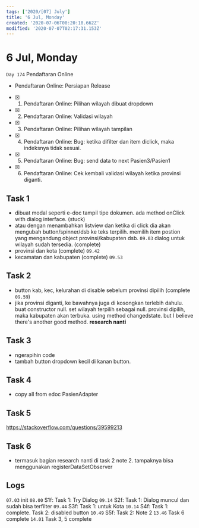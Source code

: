 ```yaml
---
tags: ['2020/[07] July']
title: '6 Jul, Monday'
created: '2020-07-06T00:20:10.662Z'
modified: '2020-07-07T02:17:31.153Z'
---
```


# 6 Jul, Monday

`Day 174` Pendaftaran Online

- Pendaftaran Online: Persiapan Release
- [x] 1. Pendaftaran Online: Pilihan wilayah dibuat dropdown
- [x] 2. Pendaftaran Online: Validasi wilayah
- [x] 3. Pendaftaran Online: Pilihan wilayah tampilan
- [x] 4. Pendaftaran Online: Bug: ketika difilter dan item diclick, maka indeksnya tidak sesuai.
- [x] 5. Pendaftaran Online: Bug: send data to next Pasien3/Pasien1
- [x] 6. Pendaftaran Online: Cek kembali validasi wilayah ketika provinsi diganti. 

## Task 1
- dibuat modal seperti e-doc tampil tipe dokumen. 
  ada method onClick with dialog interface. (stuck)
- atau dengan menambahkan listview dan ketika di click dia akan mengubah button/spinner/dsb ke teks terpilih. memilih item postion yang mengandung object provinsi/kabupaten dsb. `09.03` dialog untuk wilayah sudah tersedia. (complete)
- provinsi dan kota (complete) `09.42`
- kecamatan dan kabupaten (complete) `09.53`

## Task 2
- button kab, kec, kelurahan di disable sebelum provinsi dipilih (complete `09.59`)
- jika provinsi diganti, ke bawahnya juga di kosongkan terlebih dahulu. buat constructor null. set wilayah terpilih sebagai null. provinsi dipilih, maka kabupaten akan terbuka. using method changedstate. but I believe there's another good method. **research nanti**


## Task 3
- ngerapihin code
- tambah button dropdown kecil di kanan button.

## Task 4
- copy all from edoc PasienAdapter

## Task 5
https://stackoverflow.com/questions/39599213

## Task 6
- termasuk bagian research nanti di task 2 note 2. tampaknya bisa menggunakan registerDataSetObserver

## Logs
`07.03` init
`08.00` S1f: Task 1: Try Dialog
`09.14` S2f: Task 1: Dialog muncul dan sudah bisa terfilter
`09.44` S3f: Task 1: untuk Kota
`10.14` S4f: Task 1: complete. Task 2: disabled button
`10.49` S5f: Task 2: Note 2
`13.46` Task 6 complete
`14.01` Task 3, 5 complete


